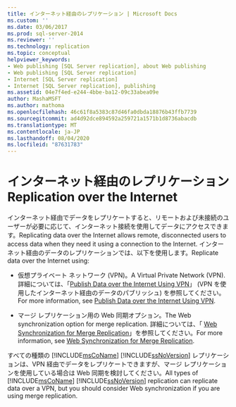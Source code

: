```yaml
---
title: インターネット経由のレプリケーション | Microsoft Docs
ms.custom: ''
ms.date: 03/06/2017
ms.prod: sql-server-2014
ms.reviewer: ''
ms.technology: replication
ms.topic: conceptual
helpviewer_keywords:
- Web publishing [SQL Server replication], about Web publishing
- Web publishing [SQL Server replication]
- Internet [SQL Server replication]
- Internet [SQL Server replication], publishing
ms.assetid: 04e7f4ed-e244-4bbe-ba12-09c33abea09e
author: MashaMSFT
ms.author: mathoma
ms.openlocfilehash: 46c61f8a5383c87d46fa0dbda18876b43ffb7739
ms.sourcegitcommit: ad4d92dce894592a259721a1571b1d8736abacdb
ms.translationtype: MT
ms.contentlocale: ja-JP
ms.lasthandoff: 08/04/2020
ms.locfileid: "87631783"
---
```

# <a name="replication-over-the-internet"></a><span data-ttu-id="2d6a1-102">インターネット経由のレプリケーション</span><span class="sxs-lookup"><span data-stu-id="2d6a1-102">Replication over the Internet</span></span>
  <span data-ttu-id="2d6a1-103">インターネット経由でデータをレプリケートすると、リモートおよび未接続のユーザーが必要に応じて、インターネット接続を使用してデータにアクセスできます。</span><span class="sxs-lookup"><span data-stu-id="2d6a1-103">Replicating data over the Internet allows remote, disconnected users to access data when they need it using a connection to the Internet.</span></span> <span data-ttu-id="2d6a1-104">インターネット経由のデータのレプリケーションでは、以下を使用します。</span><span class="sxs-lookup"><span data-stu-id="2d6a1-104">Replicate data over the Internet using:</span></span>  
  
-   <span data-ttu-id="2d6a1-105">仮想プライベート ネットワーク (VPN)。</span><span class="sxs-lookup"><span data-stu-id="2d6a1-105">A Virtual Private Network (VPN).</span></span> <span data-ttu-id="2d6a1-106">詳細については、「[Publish Data over the Internet Using VPN](publish-data-over-the-internet-using-vpn.md)」 (VPN を使用したインターネット経由のデータのパブリッシュ) を参照してください。</span><span class="sxs-lookup"><span data-stu-id="2d6a1-106">For more information, see [Publish Data over the Internet Using VPN](publish-data-over-the-internet-using-vpn.md).</span></span>  
  
-   <span data-ttu-id="2d6a1-107">マージ レプリケーション用の Web 同期オプション。</span><span class="sxs-lookup"><span data-stu-id="2d6a1-107">The Web synchronization option for merge replication.</span></span> <span data-ttu-id="2d6a1-108">詳細については、「 [Web Synchronization for Merge Replication](web-synchronization-for-merge-replication.md)」を参照してください。</span><span class="sxs-lookup"><span data-stu-id="2d6a1-108">For more information, see [Web Synchronization for Merge Replication](web-synchronization-for-merge-replication.md).</span></span>  
  
 <span data-ttu-id="2d6a1-109">すべての種類の [!INCLUDE[msCoName](../../includes/msconame-md.md)] [!INCLUDE[ssNoVersion](../../includes/ssnoversion-md.md)] レプリケーションは、VPN 経由でデータをレプリケートできますが、マージ レプリケーションを使用している場合は Web 同期を検討してください。</span><span class="sxs-lookup"><span data-stu-id="2d6a1-109">All types of [!INCLUDE[msCoName](../../includes/msconame-md.md)] [!INCLUDE[ssNoVersion](../../includes/ssnoversion-md.md)] replication can replicate data over a VPN, but you should consider Web synchronization if you are using merge replication.</span></span>  
  
  
